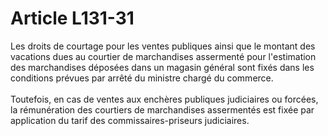 # Article L131-31

Les droits de courtage pour les ventes publiques ainsi que le montant des vacations dues au courtier de marchandises assermenté pour l'estimation des marchandises déposées dans un magasin général sont fixés dans les conditions prévues par arrêté du ministre chargé du commerce. <br/><br/> Toutefois, en cas de ventes aux enchères publiques judiciaires ou forcées, la rémunération des courtiers de marchandises assermentés est fixée par application du tarif des commissaires-priseurs judiciaires.